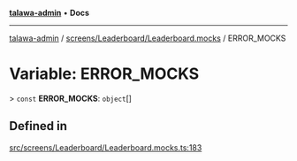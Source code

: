[**talawa-admin**](../../../../README.md) • **Docs**

***

[talawa-admin](../../../../modules.md) / [screens/Leaderboard/Leaderboard.mocks](../README.md) / ERROR\_MOCKS

# Variable: ERROR\_MOCKS

\> `const` **ERROR\_MOCKS**: `object`[]

## Defined in

[src/screens/Leaderboard/Leaderboard.mocks.ts:183](https://github.com/PalisadoesFoundation/talawa-admin/blob/d16b95ee179900e8e32a2296f14e948e6caea05b/src/screens/Leaderboard/Leaderboard.mocks.ts#L183)
